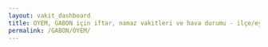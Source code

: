```yaml
---
layout: vakit_dashboard
title: OYEM, GABON için iftar, namaz vakitleri ve hava durumu - ilçe/eyalet seç
permalink: /GABON/OYEM/
---
```


<script type="text/javascript">
  var GLOBAL_COUNTRY = 'GABON';
  var GLOBAL_CITY = 'OYEM';
  var GLOBAL_STATE = '';
  var lat = 72;
  var lon = 21;
</script>
